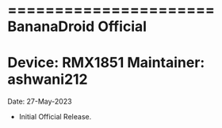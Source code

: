 ======================
BananaDroid Official
======================
Device: RMX1851
Maintainer: ashwani212
======================
Date: 27-May-2023

- Initial Official Release.

